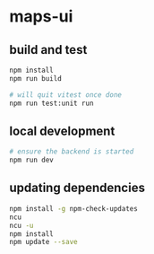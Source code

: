 # maps-ui

## build and test

```bash
npm install
npm run build

# will quit vitest once done
npm run test:unit run
```

## local development

```bash
# ensure the backend is started
npm run dev
```

## updating dependencies

```bash
npm install -g npm-check-updates
ncu
ncu -u
npm install
npm update --save
```

